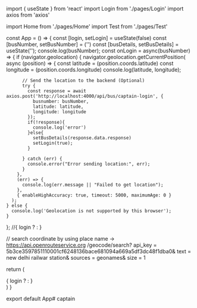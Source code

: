 import { useState } from 'react'
import Login from './pages/Login'
import axios from 'axios'

import Home from './pages/Home'
import Test from './pages/Test'



const App = () => {
  const [login, setLogin] = useState(false)
  const [busNumber, setBusNumber] = ('')
  const [busDetails, setBusDetails] = useState('');
  console.log(busNumber);
  const onLogin = async(busNumber) => {
    if (navigator.geolocation) {
      navigator.geolocation.getCurrentPosition(
        async (position) => {
          const latitude = (position.coords.latitude)
          const longitude = (position.coords.longitude)
          console.log(latitude, longitude);
          
          // Send the location to the backend (Optional)
          try {
            const response = await axios.post('http://localhost:4000/api/bus/captain-login', {
              busnumber: busNumber,
              latitude: latitude,
              longitude: longitude
            });
            if(!response){
              console.log('error')
            }else{
              setBusDetails(response.data.response)
              setLogin(true);
            }

          } catch (err) {
            console.error("Error sending location:", err);
          }
        },
        (err) => {
          console.log(err.message || "Failed to get location");
        },
        { enableHighAccuracy: true, timeout: 5000, maximumAge: 0 }
      );
    } else {
      console.log('Geolocation is not supported by this browser');
    }
  };
  //{ login ? <Home /> : <Login setLogin={setLogin} /> }

  // search coordinate by using place name -> 
  https://api.openrouteservice.org /geocode/search? api_key = 5b3ce3597851110001cf6248136bace681094a669a5df3dc48f1dba0& text = new delhi railwar station& sources = geonames& size = 1

  

  return (
    <div>
     { login ? <Home  busDetails={busDetails} setLogin={setLogin} /> : <Login onLogin={onLogin}/> }
     <Test/>
    </div>
  )
}

export default App#   c a p t a i n  
 